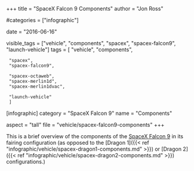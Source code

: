 +++
title = "SpaceX Falcon 9 Components"
author = "Jon Ross"

#categories = ["infographic"]

date = "2016-06-16"

visible_tags = ["vehicle", "components", "spacex", "spacex-falcon9", "launch-vehicle"]
tags = [
     "vehicle",
     "components",

     "spacex",
     "spacex-falcon9",

     "spacex-octaweb",
     "spacex-merlin1d",
     "spacex-merlin1dvac",
     
     "launch-vehicle"
     ]

[infographic]
category = "SpaceX Falcon 9"
name = "Components"

aspect = "tall"
file = "vehicle/spacex-falcon9-components"
+++

This is a brief overview of the components of the
[SpaceX Falcon 9](/tags/spacex-falcon9/) in its fairing configuration
(as opposed to the
[Dragon 1]({{< ref "infographic/vehicle/spacex-dragon1-components.md" >}}) or
[Dragon 2]({{< ref "infographic/vehicle/spacex-dragon2-components.md" >}}) configurations.)

<!--more-->

